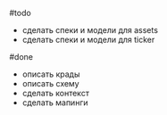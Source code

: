 #todo
- сделать спеки и модели для assets
- сделать спеки и модели для ticker


#done
- описать крады
- описать схему
- сделать контекст
- сделать мапинги